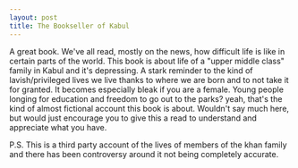 ```yaml
---
layout: post
title: The Bookseller of Kabul
---
```


A great book. We've all read, mostly on the news, how difficult life is like in certain parts of the world. This book is about life of a "upper middle class" family in Kabul and it's depressing. A stark reminder to the kind of lavish/privileged lives we live thanks to where we are born and to not take it for granted. It becomes especially bleak if you are a female. Young people longing for education and freedom to go out to the parks? yeah, that's the kind of almost fictional account this book is about. Wouldn't say much here, but would just encourage you to give this a read to understand and appreciate what you have.

P.S. This is a third party account of the lives of members of the khan family and there has been controversy around it not being completely accurate.
